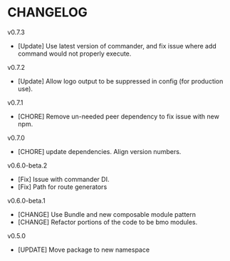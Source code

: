 # CHANGELOG

v0.7.3
- [Update] Use latest version of commander, and fix issue where add command would not properly execute.

v0.7.2
- [Update] Allow logo output to be suppressed in config (for production use).

v0.7.1
- [CHORE] Remove un-needed peer dependency to fix issue with new npm.

v0.7.0
- [CHORE] update dependencies. Align version numbers.

v0.6.0-beta.2
- [Fix] Issue with commander DI.
- [Fix] Path for route generators

v0.6.0-beta.1
- [CHANGE] Use Bundle and new composable module pattern
- [CHANGE] Refactor portions of the code to be bmo modules.

v0.5.0
- [UPDATE] Move package to new namespace
